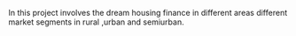 In this project involves the dream housing finance in different areas different market segments in rural ,urban and semiurban.  